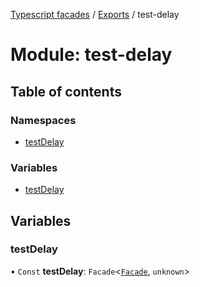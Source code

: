 [Typescript facades](../index.md) / [Exports](../modules.md) / test-delay

# Module: test-delay

## Table of contents

### Namespaces

- [testDelay](test_delay.testDelay.md)

### Variables

- [testDelay](test_delay.md#testdelay)

## Variables

### testDelay

• `Const` **testDelay**: `Facade`<[`Facade`](../interfaces/test_delay.testDelay.Facade.md), `unknown`\>
